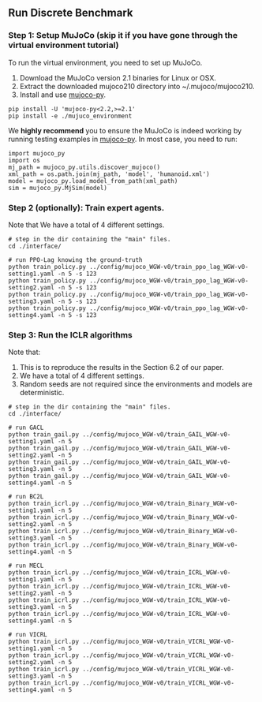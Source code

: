 ## Run Discrete Benchmark

###  Step 1: Setup MuJoCo (skip it if you have gone through the virtual environment tutorial)
To run the virtual environment, you need to set up MuJoCo.
1. Download the MuJoCo version 2.1 binaries for Linux or OSX. 
2. Extract the downloaded mujoco210 directory into ~/.mujoco/mujoco210.
3. Install and use [mujoco-py](https://github.com/openai/mujoco-py).
```
pip install -U 'mujoco-py<2.2,>=2.1'
pip install -e ./mujuco_environment
```
We **highly recommend** you to ensure the MuJoCo is indeed working by running testing examples in [mujoco-py](https://github.com/openai/mujoco-py). In most case, you need to run:
```
import mujoco_py
import os
mj_path = mujoco_py.utils.discover_mujoco()
xml_path = os.path.join(mj_path, 'model', 'humanoid.xml')
model = mujoco_py.load_model_from_path(xml_path)
sim = mujoco_py.MjSim(model)
```

###  Step 2 (optionally): Train expert agents.
Note that We have a total of 4 different settings.
```
# step in the dir containing the "main" files.
cd ./interface/

# run PPO-Lag knowing the ground-truth
python train_policy.py ../config/mujoco_WGW-v0/train_ppo_lag_WGW-v0-setting1.yaml -n 5 -s 123
python train_policy.py ../config/mujoco_WGW-v0/train_ppo_lag_WGW-v0-setting2.yaml -n 5 -s 123
python train_policy.py ../config/mujoco_WGW-v0/train_ppo_lag_WGW-v0-setting3.yaml -n 5 -s 123
python train_policy.py ../config/mujoco_WGW-v0/train_ppo_lag_WGW-v0-setting4.yaml -n 5 -s 123
```

### Step 3: Run the ICLR algorithms
Note that:
1. This is to reproduce the results in the Section 6.2 of our paper. 
2. We have a total of 4 different settings.
3. Random seeds are not required since the environments and models are deterministic.
```
# step in the dir containing the "main" files.
cd ./interface/

# run GACL
python train_gail.py ../config/mujoco_WGW-v0/train_GAIL_WGW-v0-setting1.yaml -n 5
python train_gail.py ../config/mujoco_WGW-v0/train_GAIL_WGW-v0-setting2.yaml -n 5
python train_gail.py ../config/mujoco_WGW-v0/train_GAIL_WGW-v0-setting3.yaml -n 5
python train_gail.py ../config/mujoco_WGW-v0/train_GAIL_WGW-v0-setting4.yaml -n 5

# run BC2L
python train_icrl.py ../config/mujoco_WGW-v0/train_Binary_WGW-v0-setting1.yaml -n 5
python train_icrl.py ../config/mujoco_WGW-v0/train_Binary_WGW-v0-setting2.yaml -n 5
python train_icrl.py ../config/mujoco_WGW-v0/train_Binary_WGW-v0-setting3.yaml -n 5 
python train_icrl.py ../config/mujoco_WGW-v0/train_Binary_WGW-v0-setting4.yaml -n 5

# run MECL
python train_icrl.py ../config/mujoco_WGW-v0/train_ICRL_WGW-v0-setting1.yaml -n 5
python train_icrl.py ../config/mujoco_WGW-v0/train_ICRL_WGW-v0-setting2.yaml -n 5
python train_icrl.py ../config/mujoco_WGW-v0/train_ICRL_WGW-v0-setting3.yaml -n 5
python train_icrl.py ../config/mujoco_WGW-v0/train_ICRL_WGW-v0-setting4.yaml -n 5

# run VICRL
python train_icrl.py ../config/mujoco_WGW-v0/train_VICRL_WGW-v0-setting1.yaml -n 5
python train_icrl.py ../config/mujoco_WGW-v0/train_VICRL_WGW-v0-setting2.yaml -n 5
python train_icrl.py ../config/mujoco_WGW-v0/train_VICRL_WGW-v0-setting3.yaml -n 5
python train_icrl.py ../config/mujoco_WGW-v0/train_VICRL_WGW-v0-setting4.yaml -n 5
```